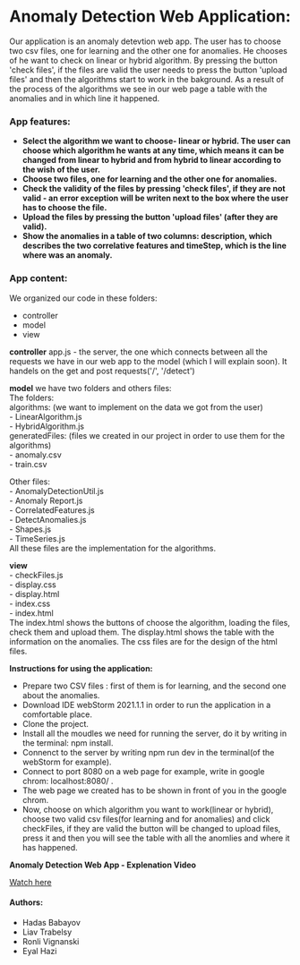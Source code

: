 # Anomaly Detection Web Application:

Our application is an anomaly detevtion web app. The user has to choose two csv files, one for learning and the other one for anomalies. He chooses of he want to check on linear or hybrid algorithm.
By pressing the button 'check files', if the files are valid the user needs to press the button 'upload files' and then the algorithms start to work in the bakground.
As a result of the process of the algorithms we see in our web page a table with the anomalies and in which line it happened.


### App features:
  - **Select the algorithm we want to choose- linear or hybrid. The user can choose which algorithm he wants at any time, which means it can be changed from linear to hybrid and from hybrid to linear according to the wish of the user.**
  - **Choose two files, one for learning and the other one for anomalies.**
  - **Check the validity of the files by pressing 'check files', if they are not valid - an error exception will be writen next to the box where the user has to choose the file.** 
  - **Upload the files by pressing the button 'upload files' (after they are valid).**
  - **Show the anomalies in a table of two columns: description, which describes the two correlative features and timeStep, which is the line where was an anomaly.**


### App content:
 We organized our code in these folders:
* controller
* model
* view

**controller** 
   app.js - the server, the one which connects between all the requests we have in our web app to the model (which I will explain soon).
   It handels on the get and post requests('/', '/detect')

**model** 
	we have two folders and others files:<br/>
	The folders:<br/>
	algorithms: (we want to implement on the data we got from the user)<br/>
			- LinearAlgorithm.js<br/>
			- HybridAlgorithm.js<br/>
	generatedFiles: (files we created in our project in order to use them for the algorithms)<br/>
			- anomaly.csv<br/>
			- train.csv<br/>
	
Other files:<br/>
	- AnomalyDetectionUtil.js<br/>
	- Anomaly Report.js<br/>
	- CorrelatedFeatures.js<br/>
	- DetectAnomalies.js<br/>
	- Shapes.js<br/>
	- TimeSeries.js<br/>
	All these files are the implementation for the algorithms.
		
**view**<br/>
	- checkFiles.js<br/>
	- display.css<br/>
	- display.html<br/>
	- index.css<br/>
	- index.html<br/>
	The index.html shows the buttons of choose the algorithm, loading the files, check them and upload them.
	The display.html shows the table with the information on the anomalies.
	The css files are for the design of the html files.


**Instructions for using the application:**
- Prepare two CSV files : first of them is for learning, and the second one about the anomalies.
- Download IDE webStorm 2021.1.1 in order to run the application in a comfortable place.
- Clone the project.
- Install all the moudles we need for running the server, do it by writing in the terminal: npm install.
- Connenct to the server by writing npm run dev in the terminal(of the webStorm for example).
- Connect to port 8080 on a web page for example, write in google chrom: localhost:8080/ .
- The web page we created has to be shown in front of you in the google chrom.
- Now, choose on which algorithm you want to work(linear or hybrid), choose two valid csv files(for learning and for anomalies) and click checkFiles, if they are valid the button will be changed to upload files, press it and then you will see the table with all the anomlies and where it has happened.

**Anomaly Detection Web App - Explenation Video**

[Watch here](https://youtu.be/EkVAL1K9l5Q)

#### Authors:
* Hadas Babayov
* Liav Trabelsy
* Ronli Vignanski
* Eyal Hazi







